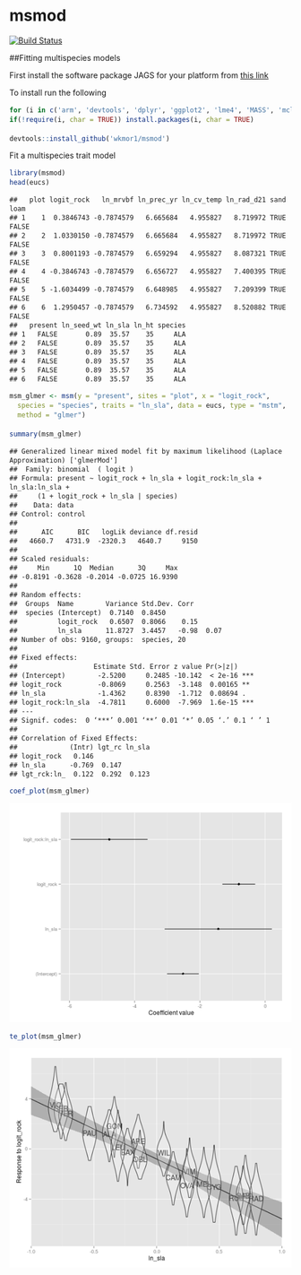 # msmod

[![Build Status](https://travis-ci.org/wkmor1/msmod.svg?branch=master)](https://travis-ci.org/wkmor1/msmod)

##Fitting multispecies models

First install the software package JAGS for your platform from [this link](http://sourceforge.net/projects/mcmc-jags/files/JAGS/4.x/) 

To install run the following
```R
for (i in c('arm', 'devtools', 'dplyr', 'ggplot2', 'lme4', 'MASS', 'mclust', 'R2jags', 'rstan'))
if(!require(i, char = TRUE)) install.packages(i, char = TRUE)

devtools::install_github('wkmor1/msmod')
```
Fit a multispecies trait model
```R
library(msmod)
head(eucs)
```
```
##   plot logit_rock   ln_mrvbf ln_prec_yr ln_cv_temp ln_rad_d21 sand  loam
## 1    1  0.3846743 -0.7874579   6.665684   4.955827   8.719972 TRUE FALSE
## 2    2  1.0330150 -0.7874579   6.665684   4.955827   8.719972 TRUE FALSE
## 3    3  0.8001193 -0.7874579   6.659294   4.955827   8.087321 TRUE FALSE
## 4    4 -0.3846743 -0.7874579   6.656727   4.955827   7.400395 TRUE FALSE
## 5    5 -1.6034499 -0.7874579   6.648985   4.955827   7.209399 TRUE FALSE
## 6    6  1.2950457 -0.7874579   6.734592   4.955827   8.520882 TRUE FALSE
##   present ln_seed_wt ln_sla ln_ht species
## 1   FALSE       0.89  35.57    35     ALA
## 2   FALSE       0.89  35.57    35     ALA
## 3   FALSE       0.89  35.57    35     ALA
## 4   FALSE       0.89  35.57    35     ALA
## 5   FALSE       0.89  35.57    35     ALA
## 6   FALSE       0.89  35.57    35     ALA
```
```R
msm_glmer <- msm(y = "present", sites = "plot", x = "logit_rock",
  species = "species", traits = "ln_sla", data = eucs, type = "mstm",
  method = "glmer")

summary(msm_glmer)
```
```
## Generalized linear mixed model fit by maximum likelihood (Laplace Approximation) ['glmerMod']
##  Family: binomial  ( logit )
## Formula: present ~ logit_rock + ln_sla + logit_rock:ln_sla + ln_sla:ln_sla +  
##     (1 + logit_rock + ln_sla | species)
##    Data: data
## Control: control
## 
##      AIC      BIC   logLik deviance df.resid 
##   4660.7   4731.9  -2320.3   4640.7     9150 
## 
## Scaled residuals: 
##     Min      1Q  Median      3Q     Max 
## -0.8191 -0.3628 -0.2014 -0.0725 16.9390 
## 
## Random effects:
##  Groups  Name        Variance Std.Dev. Corr       
##  species (Intercept)  0.7140  0.8450              
##          logit_rock   0.6507  0.8066    0.15      
##          ln_sla      11.8727  3.4457   -0.98  0.07
## Number of obs: 9160, groups:  species, 20
## 
## Fixed effects:
##                   Estimate Std. Error z value Pr(>|z|)    
## (Intercept)        -2.5200     0.2485 -10.142  < 2e-16 ***
## logit_rock         -0.8069     0.2563  -3.148  0.00165 ** 
## ln_sla             -1.4362     0.8390  -1.712  0.08694 .  
## logit_rock:ln_sla  -4.7811     0.6000  -7.969  1.6e-15 ***
## ---
## Signif. codes:  0 ‘***’ 0.001 ‘**’ 0.01 ‘*’ 0.05 ‘.’ 0.1 ‘ ’ 1
## 
## Correlation of Fixed Effects:
##             (Intr) lgt_rc ln_sla
## logit_rock   0.146              
## ln_sla      -0.769  0.147       
## lgt_rck:ln_  0.122  0.292  0.123
```
```R
coef_plot(msm_glmer)
```
![Coefficient plot](inst/coef_plot.png?raw=true)
```R
te_plot(msm_glmer)
```
![Trait-environment plot](inst/te_plot.png?raw=true)
